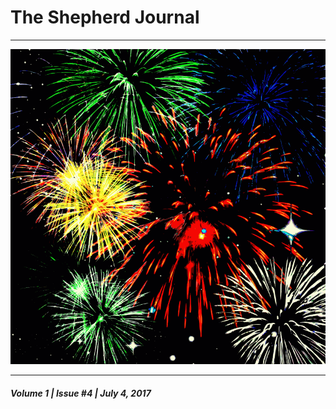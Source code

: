 # The Shepherd Journal
___

![](/assets/Fireworks-Remix-2015052712-800px.png)

___
##### Volume 1 | Issue #4 | July 4, 2017



